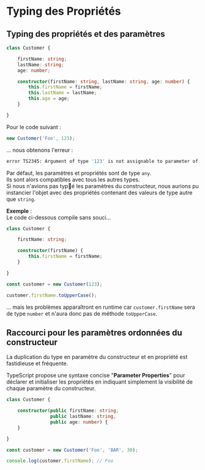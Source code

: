 # Typing des Propriétés

## Typing des propriétés et des paramètres

```typescript
class Customer {

    firstName: string;
    lastName: string;
    age: number;

    constructor(firstName: string, lastName: string, age: number) {
        this.firstName = firstName;
        this.lastName = lastName;
        this.age = age;
    }

}
```

Pour le code suivant :

```typescript
new Customer('Foo', 123);
```

... nous obtenons l'erreur :

```bash
error TS2345: Argument of type '123' is not assignable to parameter of type 'string'.
```


Par défaut, les paramètres et propriétés sont de type `any`.  
Ils sont alors compatibles avec tous les autres types.  
Si nous n'avions pas typé les paramètres du constructeur, nous aurions pu instancier l'objet avec des propriétés contenant des valeurs de type autre que `string`.

**Exemple** :  
Le code ci-dessous compile sans souci...

```typescript
class Customer {

    firstName: string;

    constructor(firstName) {
        this.firstName = firstName;
    }

}

const customer = new Customer(123);

customer.firstName.toUpperCase();
```

... mais les problèmes apparaîtront en runtime car `customer.firstName` sera de type `number` et n'aura donc pas de méthode `toUpperCase`.


## Raccourci pour les paramètres ordonnées du constructeur

La duplication du type en paramètre du constructeur et en propriété est fastidieuse et fréquente.

TypeScript propose une syntaxe concise "**Parameter Properties**" pour déclarer et initialiser les propriétés en indiquant simplement la visibilité de chaque paramètre du constructeur.

```typescript
class Customer {

    constructor(public firstName: string,
                public lastName: string,
                public age: number) {
    }

}

const customer = new Customer('Foo', 'BAR', 30);

console.log(customer.firstName); // Foo
```



